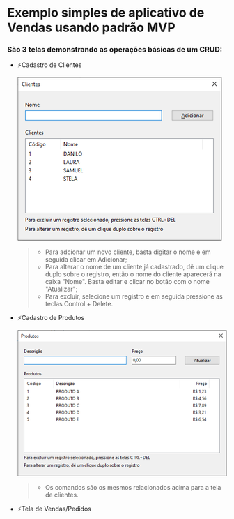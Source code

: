 # Exemplo simples de aplicativo de Vendas usando padrão MVP

### São 3 telas demonstrando as operações básicas de um CRUD:

- ⚡Cadastro de Clientes

  ![](Imagens/TelaClientes.png)
  > - Para adcionar um novo cliente, basta digitar o nome e em seguida clicar em Adicionar;
  > - Para alterar o nome de um cliente já cadastrado, dê um clique duplo sobre o registro, então o nome do cliente aparecerá na caixa "Nome". Basta editar e clicar no botão com o nome "Atualizar";
  > - Para excluir, selecione um registro e em seguida pressione as teclas Control + Delete.
  
- ⚡Cadastro de Produtos

  ![](Imagens/TelaProdutos.png)
  > - Os comandos são os mesmos relacionados acima para a tela de clientes.
  
- ⚡Tela de Vendas/Pedidos
